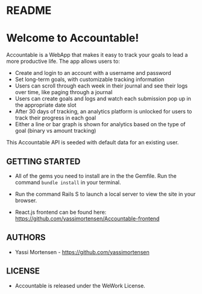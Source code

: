 # README

# Welcome to Accountable!

Accountable is a WebApp that makes it easy to track your goals to lead a more productive life. The app allows users to:
- Create and login to an account with a username and password
- Set long-term goals, with customizable tracking information
- Users can scroll through each week in their journal and see their logs over time, like paging through a journal
- Users can create goals and logs and watch each submission pop up in the appropriate date slot
- After 30 days of tracking, an analytics platform is unlocked for users to track their progress in each goal
- Either a line or bar graph is shown for analytics based on the type of goal (binary vs amount tracking)

This Accountable API is seeded with default data for an existing user.


## GETTING STARTED ##
- All of the gems you need to install are in the the Gemfile. Run the command `bundle install` in your terminal.
- Run the command Rails S to launch a local server to view the site in your browser.

- React.js frontend can be found here: https://github.com/yassimortensen/Accountable-frontend

## AUTHORS ##

- Yassi Mortensen - https://github.com/yassimortensen


## LICENSE ##
- Accountable is released under the WeWork License.
